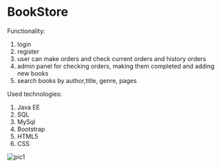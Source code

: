 # BookStore

Functionality:
1. login
2. register
3. user can make orders and check current orders and history orders
4. admin panel for checking orders, making them completed and adding new books
5. search books by author,title, genre, pages

Used technologies:
1. Java EE
2. SQL
3. MySql
4. Bootstrap
5. HTML5
6. CSS

![pic1](https://user-images.githubusercontent.com/29104973/32320144-22233628-bfbd-11e7-910b-a4b25536b2cb.png)

